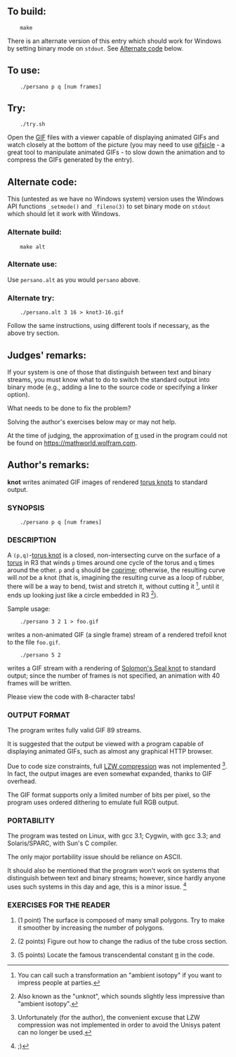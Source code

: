 ## To build:

``` <!---sh-->
    make
```

There is an alternate version of this entry which should work for Windows by
setting binary mode on `stdout`. See [Alternate code](#alternate-code) below.


## To use:

``` <!---sh-->
    ./persano p q [num frames]
```


## Try:

``` <!---sh-->
    ./try.sh
```

Open the [GIF](https://en.wikipedia.org/wiki/GIF) files with a viewer capable of
displaying animated GIFs and watch closely at the bottom of the picture (you may
need to use [gifsicle](https://www.lcdf.org/gifsicle/) - a great tool to
manipulate animated GIFs - to slow down the animation and to compress the GIFs
generated by the entry).


## Alternate code:

This (untested as we have no Windows system) version uses the Windows API
functions `_setmode()` and `_fileno(3)` to set binary mode on `stdout` which should
let it work with Windows.


### Alternate build:

```
    make alt
```


### Alternate use:

Use `persano.alt` as you would `persano` above.


### Alternate try:

``` <!---sh-->
    ./persano.alt 3 16 > knot3-16.gif
```

Follow the same instructions, using different tools if necessary, as the above
try section.


## Judges' remarks:

If your system is one of those that distinguish between text and binary
streams, you must know what to do to switch the standard output into
binary mode (e.g., adding a line to the source code or specifying a
linker option).

What needs to be done to fix the problem?

Solving the author's exercises below may or may not help.

At the time of judging, the approximation of
[π](https://en.wikipedia.org/wiki/Pi) used in the program could not be found on
<https://mathworld.wolfram.com>.


## Author's remarks:

**knot** writes animated GIF images of rendered [torus
knots](https://en.wikipedia.org/wiki/Torus_knot) to standard output.

### SYNOPSIS

``` <!---sh-->
    ./persano p q [num frames]
```


### DESCRIPTION

A `(p,q)`-[torus knot](https://en.wikipedia.org/wiki/Torus_knot) is a closed,
non-intersecting curve on the surface of a
[torus](https://en.wikipedia.org/wiki/Torus) in R3 that winds `p` times around
one cycle of the torus and `q` times around the other. `p` and `q` should be
[coprime](https://en.wikipedia.org/wiki/Coprime_integers); otherwise, the
resulting curve will _not_ be a knot (that is, imagining the resulting curve as
a loop of rubber, there will be a way to bend, twist and stretch it, without
cutting it [^1], until it ends up looking just like a circle embedded in R3 [^2]).

Sample usage:

``` <!---sh-->
    ./persano 3 2 1 > foo.gif
```

writes a non-animated GIF (a single frame) stream of a rendered trefoil
knot to the file `foo.gif`.

``` <!---sh-->
    ./persano 5 2
```

writes a GIF stream with a rendering of [Solomon's Seal
knot](https://en.wikipedia.org/wiki/Solomon%27s_knot) to standard
output; since the number of frames is not specified, an animation with
40 frames will be written.

Please view the code with 8-character tabs!


### OUTPUT FORMAT

The program writes fully valid GIF 89 streams.

It is suggested that the output be viewed with a program capable of
displaying animated GIFs, such as almost any graphical HTTP browser.

Due to code size constraints, full [LZW
compression](https://en.wikipedia.org/wiki/LZ77_and_LZ78#LZW) was not
implemented [^3]. In fact, the output images are even somewhat expanded, thanks
to GIF overhead.

The GIF format supports only a limited number of bits per pixel, so the
program uses ordered dithering to emulate full RGB output.


### PORTABILITY

The program was tested on Linux, with gcc 3.1; Cygwin, with gcc 3.3; and
Solaris/SPARC, with Sun's C compiler.

The only major portability issue should be reliance on ASCII.

It should also be mentioned that the program won't work on systems that
distinguish between text and binary streams; however, since hardly
anyone uses such systems in this day and age, this is a minor issue. [^4]


### EXERCISES FOR THE READER

1. (1 point) The surface is composed of many small polygons. Try to make it
smoother by increasing the number of polygons.

2. (2 points) Figure out how to change the radius of the tube cross section.

3. (5 points) Locate the famous transcendental constant
[π](https://en.wikipedia.org/wiki/Pi) in the code.


[^1]: You can call such a transformation an "ambient isotopy" if you want to
impress people at parties.

[^2]: Also known as the "unknot", which sounds slightly less impressive than
"ambient isotopy".

[^3]: Unfortunately (for the author), the convenient excuse that LZW compression
was not implemented in order to avoid the Unisys patent can no longer be used.

[^4]: ;)


<!--

    Copyright © 1984-2024 by Landon Curt Noll. All Rights Reserved.

    You are free to share and adapt this file under the terms of this license:

        Creative Commons Attribution-ShareAlike 4.0 International (CC BY-SA 4.0)

    For more information, see:

        https://creativecommons.org/licenses/by-sa/4.0/

-->
